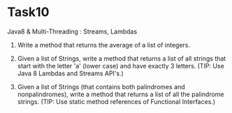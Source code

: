 # Task10
Java8  &amp; Multi-Threading : Streams, Lambdas

1. Write a method that returns the average of a list of integers. 
 
2. Given a list of Strings, write a method that returns a list of all strings that start with the letter 'a' (lower case) and have exactly 3 letters. (TIP: Use Java 8 Lambdas and Streams API's.) 
 
3. Given a list of Strings (that contains both palindromes and nonpalindromes), write a method that returns a list of all the palindrome strings.  (TIP: Use static method references of Functional Interfaces.)
